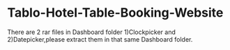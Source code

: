 # Tablo-Hotel-Table-Booking-Website

There are 2 rar files in Dashboard folder 1)Clockpicker and 2)Datepicker,please extract them in that same Dashboard folder.

